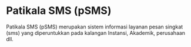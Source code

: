 Patikala SMS (pSMS)
====

Patikala SMS (pSMS) merupakan sistem informasi layanan pesan singkat (sms) yang diperuntukkan pada kalangan Instansi, Akademik, perusahaan dll.





